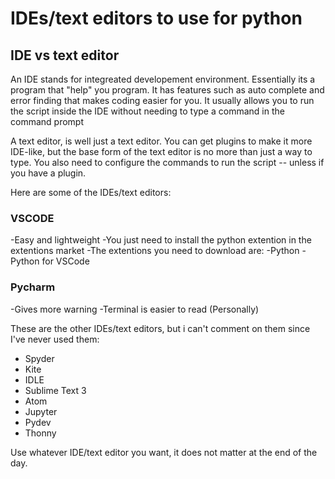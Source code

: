 # IDEs/text editors to use for python

## IDE vs text editor
An IDE stands for integreated developement environment. Essentially its a program that "help" you program. It has features such as auto complete and error finding that makes coding easier for you.
It usually allows you to run the script inside the IDE without needing to type a command in the command prompt


A text editor, is well just a text editor. You can get plugins to make it more IDE-like, but the base form of the text editor is no more than just a way to type. You also need to configure the commands to run the script -- unless if you have a plugin.

Here are some of the IDEs/text editors:

### VSCODE
-Easy and lightweight
-You just need to install the python extention in the extentions market
-The extentions you need to download are:
    -Python
    -Python for VSCode

### Pycharm
-Gives more warning
-Terminal is easier to read (Personally)

These are the other IDEs/text editors, but i can't comment on them since I've never used them:
* Spyder
* Kite
* IDLE
* Sublime Text 3
* Atom
* Jupyter
* Pydev
* Thonny


Use whatever IDE/text editor you want, it does not matter at the end of the day.